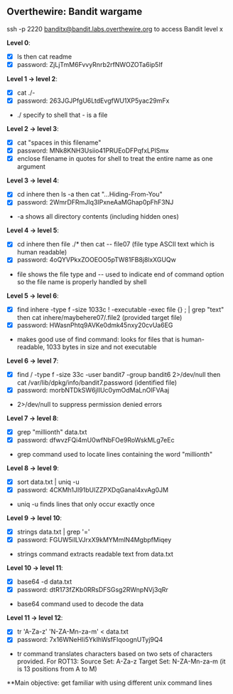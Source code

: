 ## Overthewire: Bandit wargame

ssh -p 2220 banditx@bandit.labs.overthewire.org to access Bandit level x 

**Level 0**: 
- [X] ls then cat readme
- [X] password: ZjLjTmM6FvvyRnrb2rfNWOZOTa6ip5If

**Level 1 -> level 2**: 
- [X] cat ./-
- [X] password: 263JGJPfgU6LtdEvgfWU1XP5yac29mFx
* ./ specify to shell that - is a file

**Level 2 -> level 3**: 
- [X] cat "spaces in this filename"
- [X] password: MNk8KNH3Usiio41PRUEoDFPqfxLPlSmx
- [X] enclose filename in quotes for shell to treat the entire name as one argument

**Level 3 -> level 4**: 
- [X] cd inhere then ls -a then cat "...Hiding-From-You"
- [X] password: 2WmrDFRmJIq3IPxneAaMGhap0pFhF3NJ
* -a shows all directory contents (including hidden ones)

**Level 4 -> level 5**: 
- [X] cd inhere then file ./* then cat -- file07 (file type ASCII text which is human readable)
- [X] password: 4oQYVPkxZOOEOO5pTW81FB8j8lxXGUQw
* file shows the file type and -- used to indicate end of command option so the file name is properly handled by shell

**Level 5 -> level 6**: 
- [X] find inhere -type f -size 1033c ! -executable -exec file {} \; | grep "text"
then cat inhere/maybehere07/.file2 (provided target file)
- [X] password: HWasnPhtq9AVKe0dmk45nxy20cvUa6EG
* makes good use of find command: looks for files that is human-readable, 1033 bytes in size and not executable

**Level 6 -> level 7**: 
- [X] find / -type f -size 33c -user bandit7 -group bandit6 2>/dev/null
then cat /var/lib/dpkg/info/bandit7.password (identified file)
- [X] password: morbNTDkSW6jIlUc0ymOdMaLnOlFVAaj
* 2>/dev/null to suppress permission denied errors 

**Level 7 -> level 8**: 
- [X] grep "millionth" data.txt
- [X] password: dfwvzFQi4mU0wfNbFOe9RoWskMLg7eEc
* grep command used to locate lines containing the word "millionth"

**Level 8 -> level 9**: 
- [X] sort data.txt | uniq -u
- [X] password: 4CKMh1JI91bUIZZPXDqGanal4xvAg0JM
* uniq -u finds lines that only occur exactly once

**Level 9 -> level 10**: 
- [X] strings data.txt | grep '='
- [X] password: FGUW5ilLVJrxX9kMYMmlN4MgbpfMiqey
* strings command extracts readable text from data.txt

**Level 10 -> level 11**: 
- [X] base64 -d data.txt
- [X] password: dtR173fZKb0RRsDFSGsg2RWnpNVj3qRr
* base64 command used to decode the data 

**Level 11 -> level 12**: 
- [X] tr 'A-Za-z' 'N-ZA-Mn-za-m' < data.txt
- [X] password: 7x16WNeHIi5YkIhWsfFIqoognUTyj9Q4
* tr command translates characters based on two sets of characters provided. For ROT13:
Source Set: A-Za-z
Target Set: N-ZA-Mn-za-m 
(it is 13 positions from A to M)

**Main objective: get familiar with using different unix command lines


